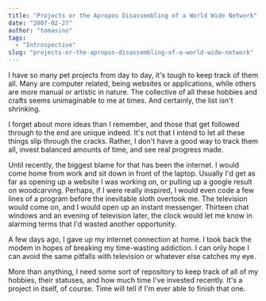 ```yaml
---
title: "Projects or the Apropos Disassembling of a World Wide Network"
date: "2007-02-27"
author: "tomasino"
tags:
  - "Introspective"
slug: "projects-or-the-apropos-disassembling-of-a-world-wide-network"
---
```


I have so many pet projects from day to day, it's tough to keep track of
them all. Many are computer related, being websites or applications,
while others are more manual or artistic in nature. The collective of
all these hobbies and crafts seems unimaginable to me at times. And
certainly, the list isn't shrinking.

I forget about more ideas than I remember, and those that get followed
through to the end are unique indeed. It's not that I intend to let all
these things slip through the cracks. Rather, I don't have a good way to
track them all, invest balanced amounts of time, and see real progress
made.

Until recently, the biggest blame for that has been the internet. I
would come home from work and sit down in front of the laptop. Usually
I'd get as far as opening up a website I was working on, or pulling up a
google result on woodcarving. Perhaps, if I were really inspired, I
would even code a few lines of a program before the inevitable sloth
overtook me. The television would come on, and I would open up an
instant messenger. Thirteen chat windows and an evening of television
later, the clock would let me know in alarming terms that I'd wasted
another opportunity.

A few days ago, I gave up my internet connection at home. I took back
the modem in hopes of breaking my time-wasting addiction. I can only
hope I can avoid the same pitfalls with television or whatever else
catches my eye.

More than anything, I need some sort of repository to keep track of all
of my hobbies, their statuses, and how much time I've invested recently.
It's a project in itself, of course. Time will tell if I'm ever able to
finish that one.
